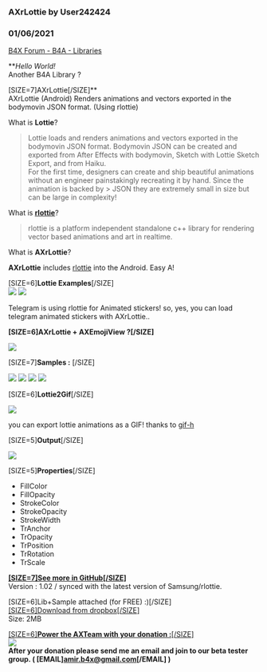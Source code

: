 ### AXrLottie by User242424
### 01/06/2021
[B4X Forum - B4A - Libraries](https://www.b4x.com/android/forum/threads/126248/)

***Hello World!*  
Another B4A Library ?  
  
[SIZE=7]AXrLottie[/SIZE]**  
AXrLottie (Android) Renders animations and vectors exported in the bodymovin JSON format. (Using rlottie)  
  
What is **Lottie**?  
> Lottie loads and renders animations and vectors exported in the bodymovin JSON format. Bodymovin JSON can be created and exported from After Effects with bodymovin, Sketch with Lottie Sketch Export, and from Haiku.  
> For the first time, designers can create and ship beautiful animations without an engineer painstakingly recreating it by hand. Since the animation is backed by > JSON they are extremely small in size but can be large in complexity!

What is [**rlottie**](https://github.com/Samsung/rlottie)?  
> rlottie is a platform independent standalone c++ library for rendering vector based animations and art in realtime.

What is **AXrLottie**?  
  
**AXrLottie** includes [rlottie](https://github.com/Samsung/rlottie) into the Android. Easy A!  
  
[SIZE=6]**Lottie Examples**[/SIZE]  
[![](https://github.com/airbnb/lottie-ios/raw/master/_Gifs/Examples1.gif)](https://github.com/airbnb/lottie-ios/blob/master/_Gifs/Examples1.gif) [![](https://github.com/Aghajari/AXrLottie/raw/master/images/lottie.gif)](https://github.com/Aghajari/AXrLottie/blob/master/images/lottie.gif)  
  
Telegram is using rlottie for Animated stickers! so, yes, you can load telegram animated stickers with AXrLottie..  
  
**[SIZE=6]AXrLottie + AXEmojiView ?[/SIZE]**  
  
[![](https://github.com/Aghajari/AXrLottie/raw/master/images/screen.png)](https://github.com/Aghajari/AXrLottie/blob/master/images/screen.png)  
  
[SIZE=7]**Samples :** [/SIZE]  
  
[![](https://github.com/Aghajari/AXrLottie/raw/master/images/simple.gif)](https://github.com/Aghajari/AXrLottie/blob/master/images/simple.gif) [![](https://github.com/Aghajari/AXrLottie/raw/master/images/layer.gif)](https://github.com/Aghajari/AXrLottie/blob/master/images/layer.gif) [![](https://github.com/Aghajari/AXrLottie/raw/master/images/editor.png)](https://github.com/Aghajari/AXrLottie/blob/master/images/editor.png) [![](https://github.com/Aghajari/AXrLottie/raw/master/images/marker.png)](https://github.com/Aghajari/AXrLottie/blob/master/images/marker.png)  
  
  
[SIZE=6]**Lottie2Gif**[/SIZE]  
  
[![](https://github.com/Aghajari/AXrLottie/raw/master/images/gif.png)](https://github.com/Aghajari/AXrLottie/blob/master/images/gif.png)  
  
you can export lottie animations as a GIF! thanks to [gif-h](https://github.com/charlietangora/gif-h)  
  
[SIZE=5]**Output**[/SIZE]  
  
[![](https://github.com/Aghajari/AXrLottie/raw/master/images/lottie2.gif)](https://github.com/Aghajari/AXrLottie/blob/master/images/lottie2.gif)  
  
[SIZE=5]**Properties**[/SIZE]  

- FillColor
- FillOpacity
- StrokeColor
- StrokeOpacity
- StrokeWidth
- TrAnchor
- TrOpacity
- TrPosition
- TrRotation
- TrScale

  
[**[SIZE=7]See more in GitHub[/SIZE]**](https://github.com/Aghajari/AXrLottie)  
Version : 1.02 / synced with the latest version of Samsung/rlottie.  
  
[SIZE=6]Lib+Sample attached (for FREE) :)[/SIZE]  
[[SIZE=6]Download from dropbox[/SIZE]](https://www.dropbox.com/s/f654ekwzrllokzt/AXrLottie1.02-B4A.zip?dl=0)  
Size: 2MB  
  
[[SIZE=6]**Power the AXTeam with your donation :**[/SIZE]  
![](https://www.b4x.com/android/forum/attachments/105596)](https://www.paypal.com/paypalme/amirRecyclerView/5)  
**After your donation please send me an email and join to our beta tester group. ( [EMAIL]amir.b4x@gmail.com[/EMAIL] )**